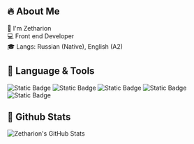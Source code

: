 ## 🔥 About Me
🌌 I'm Zetharion   
💻 Front end Developer   
🎓 Langs: Russian (Native), English (A2)   
## 🔨 Language & Tools
![Static Badge](https://img.shields.io/badge/react-5ed3f3?style=for-the-badge&logo=react&logoColor=white)
![Static Badge](https://img.shields.io/badge/typescript-3178c6?style=for-the-badge&logo=typescript&logoColor=white)
![Static Badge](https://img.shields.io/badge/redux-7248b6?style=for-the-badge&logo=redux&logoColor=white)
![Static Badge](https://img.shields.io/badge/sass-b83e7c?style=for-the-badge&logo=sass&logoColor=white)
![Static Badge](https://img.shields.io/badge/tailwind_css-36b7f0?style=for-the-badge&logo=tailwindcss&logoColor=white)

## 🌠 Github Stats
![Zetharion's GitHub Stats](https://github-readme-stats.vercel.app/api?username=zetharionn&theme=radical&show_icons=true)
